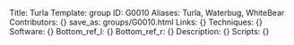 Title: Turla
Template: group 
ID: G0010
Aliases: Turla, Waterbug, WhiteBear
Contributors: {}
save_as: groups/G0010.html 
Links: {} 
Techniques: {} 
Software: {} 
Bottom_ref_l: {} 
Bottom_ref_r: {} 
Description: {} 
Scripts: {} 
